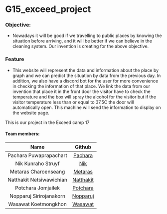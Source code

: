 # G15_exceed_project
### Objective: 
- Nowadays it will be good if we travelling to public places by knowing the situation before arriving, and it will be better if we can believe in the cleaning system. Our invention is creating for the above objective.

### Feature
- This website will represent the data and information about the place by graph and we can predict the situation by data from the previous day.
In addition, we also have a discord bot for the user for more convenience in checking the information of that place.
We link the data from our invention that place it in the front door the visitor have to check the temperature and the box will spray the alcohol for the visitor but if the visitor temperature less than or equal to 37.5C the door will automatically open. This machine will send the information to display on the website page.

This is our project in the Exceed camp 17

#### Team members:
|   Name                      |                   Github                    |
| :-------------------------: | :-----------------------------------------: |
| Pachara Puwaprapachart      |  [Pachara](https://github.com/Wani29I)      |
| Nik Kunraho  Struyf         |  [Nik](https://github.com/nik120944)        |
| Metaras Charoenseang        |  [Metaras](https://github.com/metaras)      |
| Natthakit Netsiwawichian    |  [Natthakit](https://github.com/inwten)     |
| Potchara Jomjailek          |  [Potchara](https://github.com/VonKiar)     |
| Nopparuj Sirirojanakorn     |  [Nopparuj](https://github.com/hazelnope)   |
| Wasawat Koetmongkhon        |  [Wasawat](https://github.com/Koetmongkhon) |
